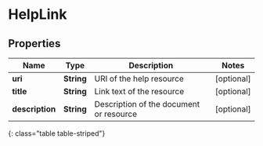 # HelpLink


## Properties

| Name | Type | Description | Notes |
| ------------ | ------------- | ------------- | ------------- |
| **uri** | **String** | URI of the help resource |  [optional] |
| **title** | **String** | Link text of the resource |  [optional] |
| **description** | **String** | Description of the document or resource |  [optional] |
{: class="table table-striped"}



